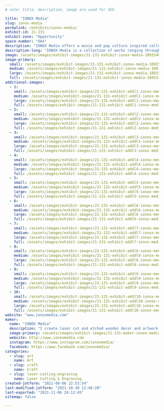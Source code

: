 ```yaml
---
# note: title, description, image are used for SEO

title: "IONOX Media"
slug: ionox-media
permalink: /exhibits/ionox-media/
exhibit-id: 21-131
exhibit-zone: "Opportunity"
space-number: "OA4"
description: "IONOX Media offers a movie and pop culture inspired collection of hand made art and decorum. "
description-long: "IONOX Media is a collection of works ranging throughout wood cut art, published literature, and resin made decorum.  Using skills learned through the Maker Space location in Orlando, we have turned what once was a pass time hobby, into a full time art business.  Innovation meets art as we experiment with mixed media decor."
image: /assets/images/exhibit-images/21-131-exhibit-ionox-media-109154012-130315072076101-8366153197413782969-n-large.jpg
image-primary: 
  small: /assets/images/exhibit-images/21-131-exhibit-ionox-media-109154012-130315072076101-8366153197413782969-n-small.jpg
  medium: /assets/images/exhibit-images/21-131-exhibit-ionox-media-109154012-130315072076101-8366153197413782969-n-medium.jpg
  large: /assets/images/exhibit-images/21-131-exhibit-ionox-media-109154012-130315072076101-8366153197413782969-n-large.jpg
  full: /assets/images/exhibit-images/21-131-exhibit-ionox-media-109154012-130315072076101-8366153197413782969-n-full.jpg
additional-images: 
  - 1:
    small: /assets/images/exhibit-images/21-131-exhibit-addl1-ionox-media-217594889-10225355143767038-5352683039535268140-n2-small.jpg
    medium: /assets/images/exhibit-images/21-131-exhibit-addl1-ionox-media-217594889-10225355143767038-5352683039535268140-n2-medium.jpg
    large: /assets/images/exhibit-images/21-131-exhibit-addl1-ionox-media-217594889-10225355143767038-5352683039535268140-n2-large.jpg
    full: /assets/images/exhibit-images/21-131-exhibit-addl1-ionox-media-217594889-10225355143767038-5352683039535268140-n2-full.jpg
  - 2:
    small: /assets/images/exhibit-images/21-131-exhibit-addl2-ionox-media-etsy-profile-2-small.jpg
    medium: /assets/images/exhibit-images/21-131-exhibit-addl2-ionox-media-etsy-profile-2-medium.jpg
    large: /assets/images/exhibit-images/21-131-exhibit-addl2-ionox-media-etsy-profile-2-large.jpg
    full: /assets/images/exhibit-images/21-131-exhibit-addl2-ionox-media-etsy-profile-2-full.jpg
  - 3:
    small: /assets/images/exhibit-images/21-131-exhibit-addl3-ionox-media-img-62952-small.jpg
    medium: /assets/images/exhibit-images/21-131-exhibit-addl3-ionox-media-img-62952-medium.jpg
    large: /assets/images/exhibit-images/21-131-exhibit-addl3-ionox-media-img-62952-large.jpg
    full: /assets/images/exhibit-images/21-131-exhibit-addl3-ionox-media-img-62952-full.jpg
  - 4:
    small: /assets/images/exhibit-images/21-131-exhibit-addl4-ionox-media-img-63132-small.jpg
    medium: /assets/images/exhibit-images/21-131-exhibit-addl4-ionox-media-img-63132-medium.jpg
    large: /assets/images/exhibit-images/21-131-exhibit-addl4-ionox-media-img-63132-large.jpg
    full: /assets/images/exhibit-images/21-131-exhibit-addl4-ionox-media-img-63132-full.jpg
  - 5:
    small: /assets/images/exhibit-images/21-131-exhibit-addl5-ionox-media-img-70612-small.jpg
    medium: /assets/images/exhibit-images/21-131-exhibit-addl5-ionox-media-img-70612-medium.jpg
    large: /assets/images/exhibit-images/21-131-exhibit-addl5-ionox-media-img-70612-large.jpg
    full: /assets/images/exhibit-images/21-131-exhibit-addl5-ionox-media-img-70612-full.jpg
  - 6:
    small: /assets/images/exhibit-images/21-131-exhibit-addl6-ionox-media-img-70862-small.jpg
    medium: /assets/images/exhibit-images/21-131-exhibit-addl6-ionox-media-img-70862-medium.jpg
    large: /assets/images/exhibit-images/21-131-exhibit-addl6-ionox-media-img-70862-large.jpg
    full: /assets/images/exhibit-images/21-131-exhibit-addl6-ionox-media-img-70862-full.jpg
  - 7:
    small: /assets/images/exhibit-images/21-131-exhibit-addl7-ionox-media-img-71942-small.jpg
    medium: /assets/images/exhibit-images/21-131-exhibit-addl7-ionox-media-img-71942-medium.jpg
    large: /assets/images/exhibit-images/21-131-exhibit-addl7-ionox-media-img-71942-large.jpg
    full: /assets/images/exhibit-images/21-131-exhibit-addl7-ionox-media-img-71942-full.jpg
  - 8:
    small: /assets/images/exhibit-images/21-131-exhibit-addl8-ionox-media-untitled-1-small.jpg
    medium: /assets/images/exhibit-images/21-131-exhibit-addl8-ionox-media-untitled-1-medium.jpg
    large: /assets/images/exhibit-images/21-131-exhibit-addl8-ionox-media-untitled-1-large.jpg
    full: /assets/images/exhibit-images/21-131-exhibit-addl8-ionox-media-untitled-1-full.jpg
  - 9:
    small: /assets/images/exhibit-images/21-131-exhibit-addl9-ionox-media-image0-12-small.jpg
    medium: /assets/images/exhibit-images/21-131-exhibit-addl9-ionox-media-image0-12-medium.jpg
    large: /assets/images/exhibit-images/21-131-exhibit-addl9-ionox-media-image0-12-large.jpg
    full: /assets/images/exhibit-images/21-131-exhibit-addl9-ionox-media-image0-12-full.jpg
  - 10:
    small: /assets/images/exhibit-images/21-131-exhibit-addl10-ionox-media-trifecta-small.jpg
    medium: /assets/images/exhibit-images/21-131-exhibit-addl10-ionox-media-trifecta-medium.jpg
    large: /assets/images/exhibit-images/21-131-exhibit-addl10-ionox-media-trifecta-large.jpg
    full: /assets/images/exhibit-images/21-131-exhibit-addl10-ionox-media-trifecta-full.jpg
website: "www.ionoxmedia.com"
maker: 
  name: "IONOX Media"
  description: "I create laser cut and etched wooden decor and artwork."
  image-primary: /assets/images/exhibit-images/21-131-maker-ionox-media-213f0a87-0d51-45a4-858d-cbfc4e387b00-medium.jpeg
  website: http://www.ionoxmedia.com
  instagram: https://www.instagram.com/ionoxmedia/
  facebook: https://www.facebook.com/ionoxmedia/
categories: 
  - slug: art
    name: Art
  - slug: craft
    name: Craft
  - slug: laser-cutting-engraving
    name: Laser Cutting & Engraving
created-jotform: "2021-09-06 22:53:54"
last-modified-jotform: "2021-10-30 12:46:20"
last-exported: "2021-11-06 20:12:45"
sitemap: false

---
```

